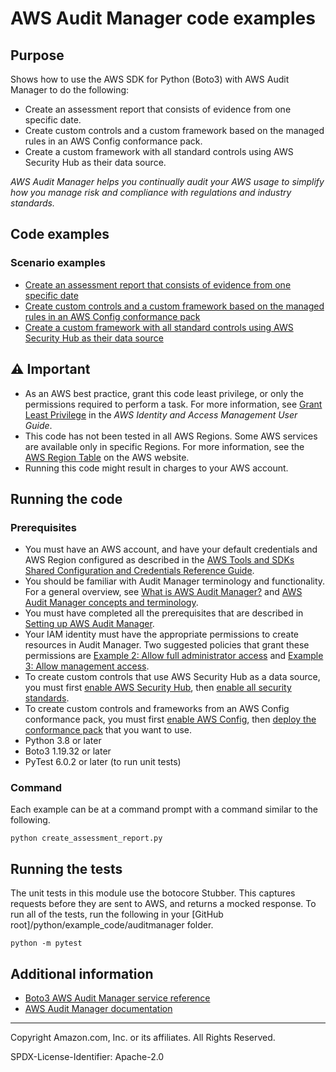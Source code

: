 # AWS Audit Manager code examples

## Purpose

Shows how to use the AWS SDK for Python (Boto3) with AWS Audit Manager to do the following:

* Create an assessment report that consists of evidence from one specific date.
* Create custom controls and a custom framework based on the managed rules in an AWS Config conformance pack.
* Create a custom framework with all standard controls using AWS Security Hub as their data source.

*AWS Audit Manager helps you continually audit your AWS usage to simplify how you manage 
risk and compliance with regulations and industry standards.*


## Code examples

### Scenario examples

* [Create an assessment report that consists of evidence from one specific date](create_assessment_report.py)
* [Create custom controls and a custom framework based on the managed rules in an AWS Config conformance pack](framework_from_conformance_pack.py) 
* [Create a custom framework with all standard controls using AWS Security Hub as their data source](security_hub_custom_framework.py) 

## ⚠ Important

- As an AWS best practice, grant this code least privilege, or only the 
  permissions required to perform a task. For more information, see 
  [Grant Least Privilege](https://docs.aws.amazon.com/IAM/latest/UserGuide/best-practices.html#grant-least-privilege) 
  in the *AWS Identity and Access Management 
  User Guide*.
- This code has not been tested in all AWS Regions. Some AWS services are 
  available only in specific Regions. For more information, see the 
  [AWS Region Table](https://aws.amazon.com/about-aws/global-infrastructure/regional-product-services/)
  on the AWS website.
- Running this code might result in charges to your AWS account.

## Running the code

### Prerequisites

- You must have an AWS account, and have your default credentials and AWS Region
  configured as described in the [AWS Tools and SDKs Shared Configuration and
  Credentials Reference Guide](https://docs.aws.amazon.com/credref/latest/refdocs/creds-config-files.html).
- You should be familiar with Audit Manager terminology and functionality. For a general 
overview, see [What is AWS Audit Manager?](https://docs.aws.amazon.com/audit-manager/latest/userguide/what-is.html) and [AWS Audit Manager concepts and terminology](https://docs.aws.amazon.com/audit-manager/latest/userguide/concepts.html).
- You must have completed all the prerequisites that are described in 
[Setting up AWS Audit Manager](https://docs.aws.amazon.com/audit-manager/latest/userguide/setting-up.html). 
- Your IAM identity must have the appropriate permissions to create resources in Audit 
Manager. Two suggested policies that grant these permissions are 
[Example 2: Allow full administrator access](https://docs.aws.amazon.com/audit-manager/latest/userguide/security_iam_id-based-policy-examples.html#example-1) 
and [Example 3: Allow management access](https://docs.aws.amazon.com/audit-manager/latest/userguide/security_iam_id-based-policy-examples.html#example-2).
- To create custom controls that use AWS Security Hub as a data source, you must first 
[enable AWS Security Hub](https://docs.aws.amazon.com/securityhub/latest/userguide/securityhub-settingup.html), then [enable all security standards](https://docs.aws.amazon.com/securityhub/latest/userguide/securityhub-standards-enable-disable.html#securityhub-standard-enable-console). 
- To create custom controls and frameworks from an AWS Config conformance pack, you 
must first [enable AWS Config](https://docs.aws.amazon.com/config/latest/developerguide/gs-console.html), 
then [deploy the conformance pack](https://docs.aws.amazon.com/config/latest/developerguide/conformance-pack-console.html) 
that you want to use.
- Python 3.8 or later
- Boto3 1.19.32 or later
- PyTest 6.0.2 or later (to run unit tests)

### Command

Each example can be at a command prompt with a command similar to the following.

```
python create_assessment_report.py
```

## Running the tests

The unit tests in this module use the botocore Stubber. This captures requests before 
they are sent to AWS, and returns a mocked response. To run all of the tests, 
run the following in your [GitHub root]/python/example_code/auditmanager 
folder.

```    
python -m pytest
```

## Additional information

- [Boto3 AWS Audit Manager service reference](https://boto3.amazonaws.com/v1/documentation/api/latest/reference/services/auditmanager.html)
- [AWS Audit Manager documentation](https://docs.aws.amazon.com/audit-manager/latest/userguide/index.html)

---
Copyright Amazon.com, Inc. or its affiliates. All Rights Reserved.

SPDX-License-Identifier: Apache-2.0
